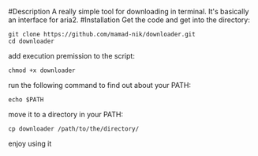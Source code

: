 #Description
A really simple tool for downloading in terminal. 
It's basically an interface for aria2.
#Installation
Get the code and get into the directory:
```
git clone https://github.com/mamad-nik/downloader.git
cd downloader
```
add execution premission to the script:
```
chmod +x downloader
```
run the following command to find out about your PATH:
```
echo $PATH
```
move it to a directory in your PATH:
```
cp downloader /path/to/the/directory/
```

enjoy using it 
